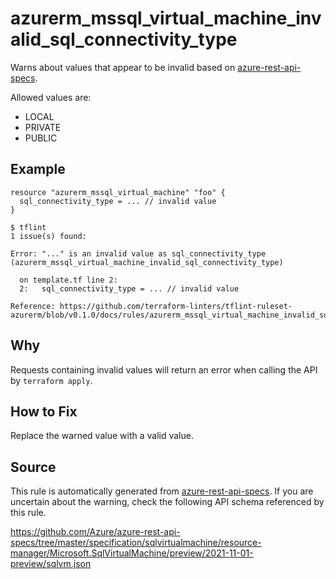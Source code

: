 <!--- This file generated by `tools/apispec-rule-gen/main.go`. DO NOT EDIT --->

# azurerm_mssql_virtual_machine_invalid_sql_connectivity_type

Warns about values that appear to be invalid based on [azure-rest-api-specs](https://github.com/Azure/azure-rest-api-specs).

Allowed values are:
- LOCAL
- PRIVATE
- PUBLIC

## Example

```hcl
resource "azurerm_mssql_virtual_machine" "foo" {
  sql_connectivity_type = ... // invalid value
}
```

```
$ tflint
1 issue(s) found:

Error: "..." is an invalid value as sql_connectivity_type (azurerm_mssql_virtual_machine_invalid_sql_connectivity_type)

  on template.tf line 2:
  2:   sql_connectivity_type = ... // invalid value

Reference: https://github.com/terraform-linters/tflint-ruleset-azurerm/blob/v0.1.0/docs/rules/azurerm_mssql_virtual_machine_invalid_sql_connectivity_type.md

```

## Why

Requests containing invalid values will return an error when calling the API by `terraform apply`.

## How to Fix

Replace the warned value with a valid value.

## Source

This rule is automatically generated from [azure-rest-api-specs](https://github.com/Azure/azure-rest-api-specs). If you are uncertain about the warning, check the following API schema referenced by this rule.

https://github.com/Azure/azure-rest-api-specs/tree/master/specification/sqlvirtualmachine/resource-manager/Microsoft.SqlVirtualMachine/preview/2021-11-01-preview/sqlvm.json
